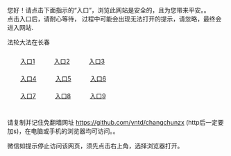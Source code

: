 您好！请点击下面指示的“入口”，浏览此网站是安全的，且为您带来平安。。 <br/>
点击入口后，请耐心等待， 过程中可能会出现无法打开的提示，请忽略，最终会进入网站. </br>

法轮大法在长春<br/>
<div style="padding:10px"><a style="margin:20px" target="_blank" href="https://d1qwq82edg1fzj.cloudfront.net/2Qpsp?lohvohtj" id="ccLink1" rel="nofollow">入口1</a> <a target="_blank" style="margin:20px" href="https://d2fc6io7sb3t2r.cloudfront.net/2Qpsp?jnmjpo" id="ccLink2" rel="nofollow">入口2</a> <a style="margin:20px" target="_blank" href="https://d1gwhzp3hcgt6f.cloudfront.net/2Qpsp?cviosw" id="ccLink3" rel="nofollow">入口3</a></div>

<div style="padding:10px" ><a style="margin:20px" target="_blank" href="https://d1qwq82edg1fzj.cloudfront.net/2Qpsp?lohvohtj" id="ccLink4" rel="nofollow">入口4</a> <a style="margin:20px" href="https://d2fc6io7sb3t2r.cloudfront.net/2Qpsp?jnmjpo" target="_blank" id="ccLink5" rel="nofollow">入口5</a> <a style="margin:20px" href="https://d1gwhzp3hcgt6f.cloudfront.net/2Qpsp?cviosw" target="_blank" id="ccLink6" rel="nofollow">入口6</a></div>

<div style="padding:10px"><a style="margin:20px" target="_blank" href="https://d1qwq82edg1fzj.cloudfront.net/2Qpsp?lohvohtj" id="ccLink7" rel="nofollow">入口7</a> <a style="margin:20px" href="https://d2fc6io7sb3t2r.cloudfront.net/2Qpsp?jnmjpo" target="_blank" id="ccLink8" rel="nofollow">入口8</a> <a style="margin:20px" target="_blank" href="https://d1gwhzp3hcgt6f.cloudfront.net/2Qpsp?cviosw" id="ccLink9" rel="nofollow">入口9</a></div>

<br/>



请复制并记住免翻墙网址 https://github.com/yntd/changchunzx (http后一定要加s)，在电脑或手机的浏览器均可访问。。<br/>

微信如提示停止访问该网页，须先点击右上角，选择浏览器打开。
